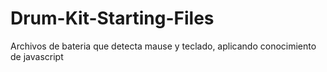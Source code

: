 # Drum-Kit-Starting-Files
Archivos de bateria que detecta mause y teclado, aplicando conocimiento de javascript
